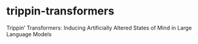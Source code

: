 # trippin-transformers
Trippin’ Transformers: Inducing Artificially Altered States of Mind in Large Language Models
